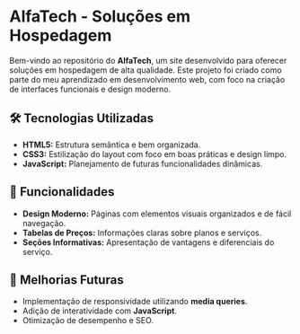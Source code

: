 # AlfaTech - Soluções em Hospedagem

Bem-vindo ao repositório do **AlfaTech**, um site desenvolvido para oferecer soluções em hospedagem de alta qualidade. Este projeto foi criado como parte do meu aprendizado em desenvolvimento web, com foco na criação de interfaces funcionais e design moderno.

## 🛠️ Tecnologias Utilizadas
- **HTML5:** Estrutura semântica e bem organizada.
- **CSS3:** Estilização do layout com foco em boas práticas e design limpo.
- **JavaScript:** Planejamento de futuras funcionalidades dinâmicas.

## 🌟 Funcionalidades
- **Design Moderno:** Páginas com elementos visuais organizados e de fácil navegação.
- **Tabelas de Preços:** Informações claras sobre planos e serviços.
- **Seções Informativas:** Apresentação de vantagens e diferenciais do serviço.

## 📌 Melhorias Futuras
- Implementação de responsividade utilizando **media queries**.
- Adição de interatividade com **JavaScript**.
- Otimização de desempenho e SEO.
